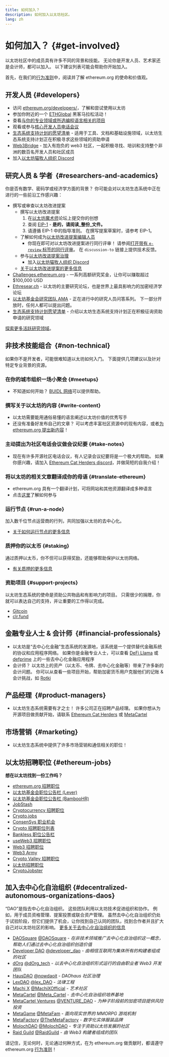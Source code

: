 ```yaml
---
title: 如何加入？
description: 如何加入以太坊社区。
lang: zh
---
```


# 如何加入？ {#get-involved}

以太坊社区中的成员具有许多不同的背景和技能。 无论你是开发人员、艺术家还是会计师，都可以加入。 以下建议列表可能会帮助你开始加入。

首先，在我们的[行为准则](/community/code-of-conduct)中，阅读并了解 ethereum.org 的使命和价值观。

## 开发人员 <Emoji text=":computer:" size={1} /> {#developers}

- 访问 [ethereum.org/developers/](/developers/)，了解和尝试使用以太坊
- 参加你附近的一个 [ETHGlobal](http://ethglobal.co/) 黑客马拉松活动！
- 查看[与你的专业领域或所选编程语言相关的项目](/developers/docs/programming-languages/)
- 观看或参与[核心开发人员电话会议](https://www.youtube.com/@EthereumProtocol)
- [生态系统支持计划的愿望清单](https://esp.ethereum.foundation/wishlist/) - 适用于工具、文档和基础设施领域，以太坊生态系统支持计划正在积极寻求这些领域的资助申请
- [Web3Bridge](https://www.web3bridge.com/) - 加入有抱负的 web3 社区，一起积极寻找、培训和支持整个非洲的数百名开发人员和社区成员
- 加入[以太坊猫牧人组织 Discord](https://discord.com/invite/Nz6rtfJ8Cu)

## 研究人员 & 学者 <Emoji text=":mag:" size={1} />‍ {#researchers-and-academics}

你是否有数学、密码学或经济学方面的背景？ 你可能会对以太坊生态系统中正在进行的一些前沿工作感兴趣：

- 撰写或审查以太坊改进提案
  - 撰写以太坊改进提案
    1. 在[以太坊魔术师](https://ethereum-magicians.org)论坛上提交你的创想
    2. 查阅 [EIP-1](https://eips.ethereum.org/EIPS/eip-1) - **是的，请阅读_整份_文件。**
    3. 请遵循 EIP-1 中的指导准则。 在撰写提案草案时，请参考 EIP-1。
  - 了解如何成为[以太坊改进提案编辑人员](https://eips.ethereum.org/EIPS/eip-5069)
    - 你现在即可对以太坊改进提案进行同行评审！ 请参阅[打开带有 `e-review` 标签的同行评审](https://github.com/ethereum/EIPs/pulls?q=is%3Apr+is%3Aopen+label%3Ae-review)。 在 `discussion-to` 链接上提供技术反馈。
  - 参与[以太坊改进提案治理](https://github.com/ethereum-cat-herders/EIPIP)
    - 加入[以太坊猫牧人组织 Discord](https://discord.com/invite/Nz6rtfJ8Cu)
  - [关于以太坊改进提案的更多信息](/eips/)
- [Challenges.ethereum.org](https://challenges.ethereum.org/) - 一系列高额研究奖金，让你可以赚取超过 $100,000 USD
- [Ethresear.ch](https://ethresear.ch) - 以太坊的主要研究论坛，也是世界上最具影响力的加密经济学论坛
- [以太坊基金会研究团队 AMA](https://old.reddit.com/r/ethereum/comments/vrx9xe/ama_we_are_ef_research_pt_8_07_july_2022) - 正在进行中的研究人员问答系列。 下一部分开放时，任何人都可以提出问题。
- [生态系统支持计划愿望清单](https://esp.ethereum.foundation/wishlist/) - 介绍以太坊生态系统支持计划正在积极征询资助申请的研究领域

[探索更多活跃研究领域](/community/research/)。

## 非技术技能组合 <Emoji text=":briefcase:" size={1} />‍ {#non-technical}

如果你不是开发者，可能很难知道以太坊如何入门。 下面提供几项建议以及针对特定专业背景的资源。

### 在你的城市组织一场小聚会 {#meetups}

- 不知道如何开始？ [BUIDL 网络](https://consensys.net/developers/buidlnetwork/)可以提供帮助。

### 撰写关于以太坊的内容 {#write-content}

- 以太坊需要能用通俗易懂的语言阐述以太坊价值的优秀写手
- 还没有准备好发布自己的文章？ 可以考虑丰富社区资源中的现有内容，或者[为 ethereum.org 提出新内容](/contributing/)！

### 主动提出为社区电话会议做会议纪要 {#take-notes}

- 现在有许多开源社区电话会议，有人记录会议纪要将是一个极大的帮助。 如果你感兴趣，请加入 [Ethereum Cat Herders discord](https://discord.com/invite/Nz6rtfJ8Cu)，并做简短的自我介绍！

### 将以太坊的相关文章翻译成你的母语 {#translate-ethereum}

- ethereum.org 具有一个翻译计划，可将网站和其他资源翻译成多种语言
- 点击[这里](/contributing/translation-program)了解如何参与

### 运行节点 {#run-a-node}

加入数千位节点运营商的行列，共同加强以太坊的去中心化。

- [关于如何运行节点的更多信息](/developers/docs/nodes-and-clients/run-a-node/)

### 质押你的以太币 {#staking}

通过质押以太币，你不但可以获得奖励，还能够帮助保护以太坊网络。

- [有关质押的更多信息](/staking/)

### 资助项目 {#support-projects}

以太坊生态系统的使命是资助公共物品和有影响力的项目。 只需很少的捐赠，你就可以表达自己的支持，并让重要的工作得以完成。

- [Gitcoin](https://gitcoin.co/fund)
- [clr.fund](https://clr.fund/#/about)

## 金融专业人士 & 会计师 <Emoji text=":chart_with_upwards_trend:" size={1} />‍ {#financial-professionals}

- 以太坊是“去中心化金融”生态系统的发源地，该系统是一个提供替代金融系统的协议和应用程序网络。 如果你是金融专业人士，可以查看 [DeFi Llama](https://defillama.com/) 或 [defprime](https://defiprime.com) 上的一些去中心化金融应用程序
- 会计师？ 以太坊上的资产（以太币、令牌、去中心化金融等）带来了许多新的会计问题。 你可以从查看一些项目开始，帮助加密货币用户克服他们的记账 & 会计挑战，如 [Rotki](https://rotki.com/)

## 产品经理 <Emoji text=":fountain_pen:" size={1} />‍ {#product-managers}

- 以太坊生态系统需要有才之士！ 许多公司正在招聘产品经理。 如果你想从为开源项目做贡献开始，请联系 [Ethereum Cat Herders](https://discord.com/invite/Nz6rtfJ8Cu) 或 [MetaCartel](https://www.metacartel.org/)

## 市场营销 <Emoji text=":megaphone:" size={1} />‍ {#marketing}

- 以太坊生态系统中提供了许多市场营销和通信相关的职位！

## 以太坊招聘职位 {#ethereum-jobs}

**想在以太坊找到一份工作吗？**

- [ethereum.org 招聘职位](/about/#open-jobs)
- [以太坊基金会职位公告栏 (Lever)](https://jobs.lever.co/ethereumfoundation)
- [以太坊基金会职位公告栏 (BambooHR)](https://ethereum.bamboohr.com/jobs/)
- [JobStash](https://jobstash.xyz)
- [Cryptocurrency 招聘职位](https://cryptocurrencyjobs.co/ethereum/)
- [Crypto.jobs](https://crypto.jobs/)
- [ConsenSys 职业机会](https://consensys.net/careers/)
- [Crypto 招聘职位列表](https://cryptojobslist.com/ethereum-jobs)
- [Bankless 职位公告栏](https://pallet.xyz/list/bankless/jobs)
- [useWeb3 招聘职位](https://www.useweb3.xyz/jobs)
- [Web3 招聘职位](https://web3.career)
- [Web3 Army](https://web3army.xyz/)
- [Crypto Valley 招聘职位](https://cryptovalley.jobs/)
- [以太坊招聘职位](https://startup.jobs/ethereum-jobs)
- [CryptoJobster](https://cryptojobster.com/tag/ethereum/)

## 加入去中心化自治组织 {#decentralized-autonomous-organizations-daos}

“DAO”是指去中心化自治组织。 这些团队利用以太坊技术促进组织和协作。 例如，用于成员资格管理、提案投票或联合资产管理。 虽然去中心化自治组织仍处于试验阶段，但它们提供了机会，让你找到自己认同的团队，找到合作者并且扩大自己对以太坊社区的影响。 [更多关于去中心化自治组织的信息](/dao/)

- [DAOSquare](https://www.daosquare.io) [@DAOSquare](https://twitter.com/DAOSquare) - _在非技术领域推广去中心化自治组织这一概念，帮助人们通过去中心化自治组织创造价值_
- [Developer DAO](https://www.developerdao.com/) [@developer_dao](https://twitter.com/developer_dao) - _由相信互联网为集体所有的构建者组成的社区_
- [dOrg](https://dOrg.tech) [@dOrg_tech](https://twitter.com/dOrg_tech) - _以去中心化自治组织形式运行的自由职业者 Web3 开发团队_
- [HausDAO](https://daohaus.club) [@nowdaoit](https://twitter.com/nowdaoit) - _DAOhaus 社区治理_
- [LexDAO](https://lexdao.org) [@lex_DAO](https://twitter.com/lex_DAO) - _法律工程_
- [Machi X](https://machix.com) [@MachiXOfficial](https://twitter.com/MachiXOfficial) - _艺术社区_
- [MetaCartel](https://metacartel.org) [@Meta_Cartel](https://twitter.com/Meta_Cartel) - _去中心化自治组织培养基地_
- [MetaCartel Ventures](https://metacartel.xyz) [@VENTURE_DAO](https://twitter.com/VENTURE_DAO) - _为种子阶段前的加密项目提供风险投资_
- [MetaGame](https://metagame.wtf) [@MetaFam](https://twitter.com/MetaFam) - _面向现实世界的 MMORPG 游戏机制_
- [MetaFactory](https://metafactory.ai) [@TheMetaFactory](https://twitter.com/TheMetaFactory) - _数字化实体服装品牌_
- [MolochDAO](https://molochdao.com) [@MolochDAO](https://twitter.com/MolochDAO) - _专注于资助以太坊发展的社区_
- [Raid Guild](https://raidguild.org) [@RaidGuild](https://twitter.com/RaidGuild) - _由 Web3 构建者组成的团队_

请记住，无论何时，无论通过何种方式，在为 ethereum.org 做贡献时，都请遵守 ethereum.org [行为准则](/community/code-of-conduct)！
